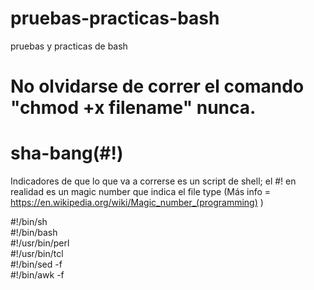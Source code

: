 # pruebas-practicas-bash
pruebas y practicas de bash 


# No olvidarse de correr el comando "chmod +x filename" nunca.


# sha-bang(#!)
Indicadores de que lo que va a correrse es un script de shell; el #! en realidad es un magic number que indica el file type 
(Más info = https://en.wikipedia.org/wiki/Magic_number_(programming) )

#!/bin/sh  <br>
#!/bin/bash <br>
#!/usr/bin/perl <br>
#!/usr/bin/tcl <br>
#!/bin/sed -f <br>
#!/bin/awk -f <br>


